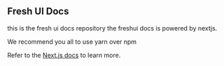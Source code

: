 ## Fresh UI Docs

this is the fresh ui docs repository the freshui docs is powered by nextjs.

We recommend you all to use yarn over npm

Refer to the [Next.js docs](https://nextjs.org/docs/getting-started) to learn more.
